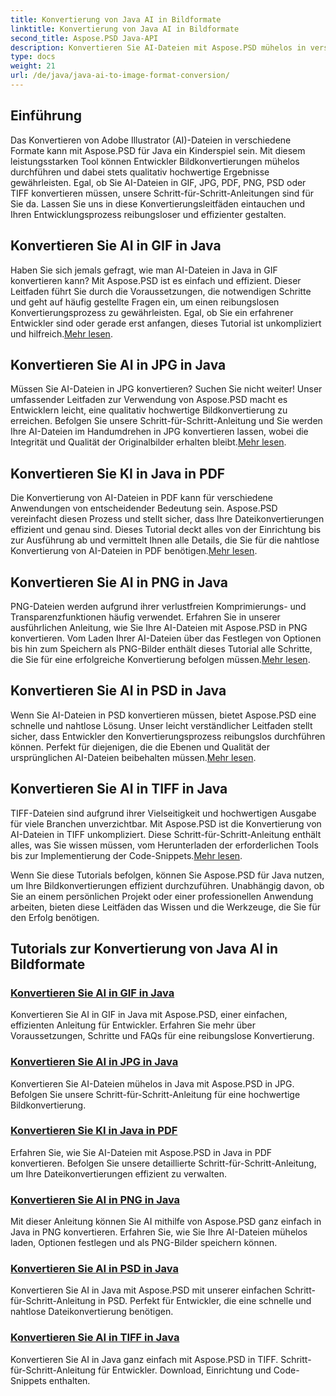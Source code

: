 ```yaml
---
title: Konvertierung von Java AI in Bildformate
linktitle: Konvertierung von Java AI in Bildformate
second_title: Aspose.PSD Java-API
description: Konvertieren Sie AI-Dateien mit Aspose.PSD mühelos in verschiedene Formate in Java. Befolgen Sie unsere umfassenden Anleitungen für nahtlose, qualitativ hochwertige Bildkonvertierungen.
type: docs
weight: 21
url: /de/java/java-ai-to-image-format-conversion/
---
```


## Einführung

Das Konvertieren von Adobe Illustrator (AI)-Dateien in verschiedene Formate kann mit Aspose.PSD für Java ein Kinderspiel sein. Mit diesem leistungsstarken Tool können Entwickler Bildkonvertierungen mühelos durchführen und dabei stets qualitativ hochwertige Ergebnisse gewährleisten. Egal, ob Sie AI-Dateien in GIF, JPG, PDF, PNG, PSD oder TIFF konvertieren müssen, unsere Schritt-für-Schritt-Anleitungen sind für Sie da. Lassen Sie uns in diese Konvertierungsleitfäden eintauchen und Ihren Entwicklungsprozess reibungsloser und effizienter gestalten.

## Konvertieren Sie AI in GIF in Java
 Haben Sie sich jemals gefragt, wie man AI-Dateien in Java in GIF konvertieren kann? Mit Aspose.PSD ist es einfach und effizient. Dieser Leitfaden führt Sie durch die Voraussetzungen, die notwendigen Schritte und geht auf häufig gestellte Fragen ein, um einen reibungslosen Konvertierungsprozess zu gewährleisten. Egal, ob Sie ein erfahrener Entwickler sind oder gerade erst anfangen, dieses Tutorial ist unkompliziert und hilfreich.[Mehr lesen](./convert-ai-to-gif/).

## Konvertieren Sie AI in JPG in Java
Müssen Sie AI-Dateien in JPG konvertieren? Suchen Sie nicht weiter! Unser umfassender Leitfaden zur Verwendung von Aspose.PSD macht es Entwicklern leicht, eine qualitativ hochwertige Bildkonvertierung zu erreichen. Befolgen Sie unsere Schritt-für-Schritt-Anleitung und Sie werden Ihre AI-Dateien im Handumdrehen in JPG konvertieren lassen, wobei die Integrität und Qualität der Originalbilder erhalten bleibt.[Mehr lesen](./convert-ai-to-jpg/).

## Konvertieren Sie KI in Java in PDF
 Die Konvertierung von AI-Dateien in PDF kann für verschiedene Anwendungen von entscheidender Bedeutung sein. Aspose.PSD vereinfacht diesen Prozess und stellt sicher, dass Ihre Dateikonvertierungen effizient und genau sind. Dieses Tutorial deckt alles von der Einrichtung bis zur Ausführung ab und vermittelt Ihnen alle Details, die Sie für die nahtlose Konvertierung von AI-Dateien in PDF benötigen.[Mehr lesen](./convert-ai-to-pdf/).

## Konvertieren Sie AI in PNG in Java
PNG-Dateien werden aufgrund ihrer verlustfreien Komprimierungs- und Transparenzfunktionen häufig verwendet. Erfahren Sie in unserer ausführlichen Anleitung, wie Sie Ihre AI-Dateien mit Aspose.PSD in PNG konvertieren. Vom Laden Ihrer AI-Dateien über das Festlegen von Optionen bis hin zum Speichern als PNG-Bilder enthält dieses Tutorial alle Schritte, die Sie für eine erfolgreiche Konvertierung befolgen müssen.[Mehr lesen](./convert-ai-to-png/).

## Konvertieren Sie AI in PSD in Java
 Wenn Sie AI-Dateien in PSD konvertieren müssen, bietet Aspose.PSD eine schnelle und nahtlose Lösung. Unser leicht verständlicher Leitfaden stellt sicher, dass Entwickler den Konvertierungsprozess reibungslos durchführen können. Perfekt für diejenigen, die die Ebenen und Qualität der ursprünglichen AI-Dateien beibehalten müssen.[Mehr lesen](./convert-ai-to-psd/).

## Konvertieren Sie AI in TIFF in Java
 TIFF-Dateien sind aufgrund ihrer Vielseitigkeit und hochwertigen Ausgabe für viele Branchen unverzichtbar. Mit Aspose.PSD ist die Konvertierung von AI-Dateien in TIFF unkompliziert. Diese Schritt-für-Schritt-Anleitung enthält alles, was Sie wissen müssen, vom Herunterladen der erforderlichen Tools bis zur Implementierung der Code-Snippets.[Mehr lesen](./convert-ai-to-tiff/).

Wenn Sie diese Tutorials befolgen, können Sie Aspose.PSD für Java nutzen, um Ihre Bildkonvertierungen effizient durchzuführen. Unabhängig davon, ob Sie an einem persönlichen Projekt oder einer professionellen Anwendung arbeiten, bieten diese Leitfäden das Wissen und die Werkzeuge, die Sie für den Erfolg benötigen.

## Tutorials zur Konvertierung von Java AI in Bildformate
### [Konvertieren Sie AI in GIF in Java](./convert-ai-to-gif/)
Konvertieren Sie AI in GIF in Java mit Aspose.PSD, einer einfachen, effizienten Anleitung für Entwickler. Erfahren Sie mehr über Voraussetzungen, Schritte und FAQs für eine reibungslose Konvertierung.
### [Konvertieren Sie AI in JPG in Java](./convert-ai-to-jpg/)
Konvertieren Sie AI-Dateien mühelos in Java mit Aspose.PSD in JPG. Befolgen Sie unsere Schritt-für-Schritt-Anleitung für eine hochwertige Bildkonvertierung.
### [Konvertieren Sie KI in Java in PDF](./convert-ai-to-pdf/)
Erfahren Sie, wie Sie AI-Dateien mit Aspose.PSD in Java in PDF konvertieren. Befolgen Sie unsere detaillierte Schritt-für-Schritt-Anleitung, um Ihre Dateikonvertierungen effizient zu verwalten.
### [Konvertieren Sie AI in PNG in Java](./convert-ai-to-png/)
Mit dieser Anleitung können Sie AI mithilfe von Aspose.PSD ganz einfach in Java in PNG konvertieren. Erfahren Sie, wie Sie Ihre AI-Dateien mühelos laden, Optionen festlegen und als PNG-Bilder speichern können.
### [Konvertieren Sie AI in PSD in Java](./convert-ai-to-psd/)
Konvertieren Sie AI in Java mit Aspose.PSD mit unserer einfachen Schritt-für-Schritt-Anleitung in PSD. Perfekt für Entwickler, die eine schnelle und nahtlose Dateikonvertierung benötigen.
### [Konvertieren Sie AI in TIFF in Java](./convert-ai-to-tiff/)
Konvertieren Sie AI in Java ganz einfach mit Aspose.PSD in TIFF. Schritt-für-Schritt-Anleitung für Entwickler. Download, Einrichtung und Code-Snippets enthalten.